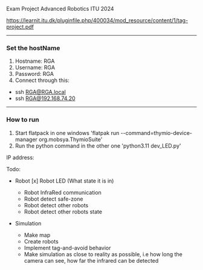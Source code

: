 Exam Project Advanced Robotics ITU 2024

https://learnit.itu.dk/pluginfile.php/400034/mod_resource/content/1/tag-project.pdf

------------------------------
### Set the hostName
1. Hostname: RGA
2. Username: RGA
3. Password: RGA
4. Connect through this:
- ssh RGA@RGA.local
- ssh RGA@192.168.74.20

------------------------------

### How to run

1. Start flatpack in one windows
'flatpak run --command=thymio-device-manager org.mobsya.ThymioSuite'
2. Run the python command in the other one
'python3.11 dev_LED.py'


IP address: 

Todo:
- Robot
    [x] Robot LED (What state it is in)
    - Robot InfraRed communication
    - Robot detect safe-zone
    - Robot detect other robots
    - Robot detect other robots state

- Simulation
    - Make map
    - Create robots
    - Implement tag-and-avoid behavior
    - Make simulation as close to reality as possible, i.e how long the camera can see, how far the infrared can be detected 
